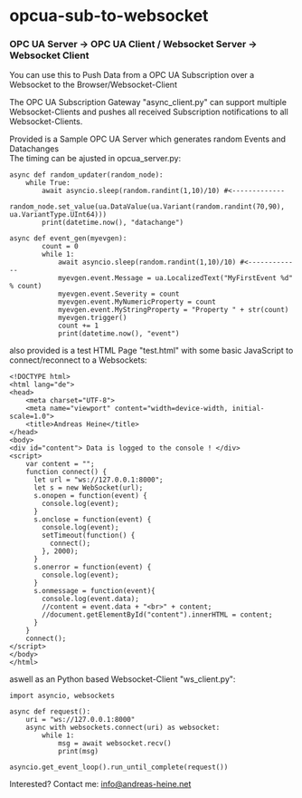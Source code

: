 # opcua-sub-to-websocket  
### OPC UA Server -> OPC UA Client / Websocket Server -> Websocket Client   
  
You can use this to Push Data from a OPC UA Subscription over a Websocket to the Browser/Websocket-Client  
  
The OPC UA Subscription Gateway "async_client.py" can support multiple Websocket-Clients and pushes all received Subscription notifications to all Websocket-Clients.
  
Provided is a Sample OPC UA Server which generates random Events and Datachanges  
The timing can be ajusted in opcua_server.py:
```
async def random_updater(random_node):
    while True:
        await asyncio.sleep(random.randint(1,10)/10) #<-------------
        random_node.set_value(ua.DataValue(ua.Variant(random.randint(70,90), ua.VariantType.UInt64)))
        print(datetime.now(), "datachange")

async def event_gen(myevgen):
        count = 0
        while 1:
            await asyncio.sleep(random.randint(1,10)/10) #<-------------
            myevgen.event.Message = ua.LocalizedText("MyFirstEvent %d" % count)
            myevgen.event.Severity = count
            myevgen.event.MyNumericProperty = count
            myevgen.event.MyStringProperty = "Property " + str(count)
            myevgen.trigger()
            count += 1
            print(datetime.now(), "event")
```

also provided is a test HTML Page "test.html" with some basic JavaScript to connect/reconnect to a Websockets:   
```
<!DOCTYPE html>
<html lang="de">
<head>
    <meta charset="UTF-8">
    <meta name="viewport" content="width=device-width, initial-scale=1.0">
    <title>Andreas Heine</title>
</head>
<body>
<div id="content"> Data is logged to the console ! </div>
<script>
    var content = "";
    function connect() {
      let url = "ws://127.0.0.1:8000";
      let s = new WebSocket(url);
      s.onopen = function(event) {
        console.log(event);
      }
      s.onclose = function(event) {
        console.log(event);
        setTimeout(function() {
          connect();
        }, 2000);
      }
      s.onerror = function(event) {
        console.log(event);
      }
      s.onmessage = function(event){
        console.log(event.data);
        //content = event.data + "<br>" + content;
        //document.getElementById("content").innerHTML = content;
      }
    }
    connect();
</script>
</body>
</html>
```
  
aswell as an Python based Websocket-Client "ws_client.py":  
  
```
import asyncio, websockets

async def request():
    uri = "ws://127.0.0.1:8000"
    async with websockets.connect(uri) as websocket:
        while 1:
            msg = await websocket.recv()
            print(msg)

asyncio.get_event_loop().run_until_complete(request())
```
  
  
Interested? Contact me: info@andreas-heine.net

